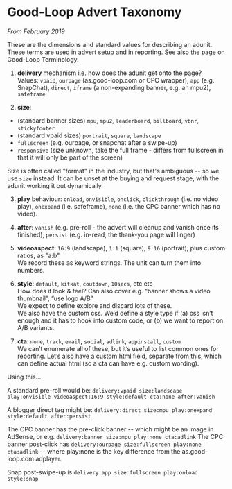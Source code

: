 # Good-Loop Advert Taxonomy

*From February 2019*

These are the dimensions and standard values for describing an adunit. 
These terms are used in advert setup and in reporting.
See also the page on Good-Loop Terminology.

1. **delivery** mechanism i.e. how does the adunit get onto the page?   
Values: `vpaid`, `ourpage` (as.good-loop.com or CPC wrapper), `app` (e.g. SnapChat), `direct`, `iframe` (a non-expanding banner, e.g. an mpu2), `safeframe`

2. **size**:   
 - (standard banner sizes) `mpu`, `mpu2`, `leaderboard`, `billboard`, `vbnr`, `stickyfooter`
 - (standard vpaid sizes) `portrait`, `square`, `landscape`
 - `fullscreen` (e.g. ourpage, or snapchat after a swipe-up)
 - `responsive` (size unknown, take the full frame - differs from fullscreen in that it will only be part of the screen)

Size is often called "format" in the industry, but that's ambiguous -- so we use `size` instead.
It can be unset at the buying and request stage, with the adunit working it out dynamically.

3. **play** behaviour: `onload`, `onvisible`, `onclick`, `clickthrough` (i.e. no video play), 
`onexpand` (i.e. safeframe), `none` (i.e. the CPC banner which has no video).

4. **after**: `vanish` (e.g. pre-roll - the advert will cleanup and vanish once its finished), 
`persist` (e.g. in-read, the thank-you page will linger)

5. **videoaspect**: `16:9` (landscape), `1:1` (square), `9:16` (portrait), plus custom ratios, as "a:b"    
We record these as keyword strings. The unit can turn them into numbers.

6. **style**: `default`, `kitkat`, `coutdown`, `10secs`, etc etc    
How does it look & feel? Can also cover e.g. “banner shows a video thumbnail”, “use logo A/B”   
We expect to define explore and discard lots of these.   
We also have the custom css. We’d define a style type if 
(a) css isn’t enough and it has to hook into custom code, or (b) we want to report on A/B variants.

7. **cta**: `none`, `track`, `email`, `social`, `adlink`, `appinstall`, `custom`   
We can’t enumerate all of these, but it’s useful to list common ones for reporting. Let’s also have a custom html field, separate from this, which can define actual html (so a cta can have e.g. custom wording).

Using this...

A standard pre-roll would be: 
`delivery:vpaid size:landscape play:onvisible videoaspect:16:9 style:default cta:none after:vanish`

A blogger direct tag might be:
`delivery:direct size:mpu play:onexpand style:default after:persist`

The CPC banner has the pre-click banner -- which might be an image in AdSense, or e.g. `delivery:banner size:mpu play:none cta:adlink`
The CPC banner post-click has `delivery:ourpage size:fullscreen play:none cta:adlink` -- where play:none is the key difference from the as.good-loop.com adplayer.

Snap post-swipe-up is `delivery:app size:fullscreen play:onload style:snap`
